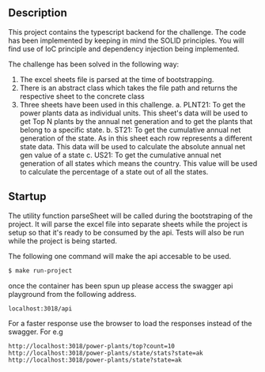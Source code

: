 ## Description

This project contains the typescript backend for the challenge. The code has been implemented by keeping
in mind the SOLID principles. You will find use of IoC principle and dependency injection being implemented.

The challenge has been solved in the following way:

1. The excel sheets file is parsed at the time of bootstrapping.
2. There is an abstract class which takes the file path and returns the respective sheet to the concrete class
3. Three sheets have been used in this challenge.
   a. PLNT21: To get the power plants data as individual units. This sheet's data will be used to get Top N plants by the annual net generation and to get the plants that belong to a specific state.
   b. ST21: To get the cumulative annual net generation of the state. As in this sheet each row represents a different state data. This data will be used to calculate the absolute annual net gen value of a state
   c. US21: To get the cumulative annual net generation of all states which means the country. This value will be used to calculate the percentage of a state out of all the states.

## Startup

The utility function parseSheet will be called during the bootstraping of the project. It will parse the excel file into separate sheets while the project is setup so that it's ready to be consumed by the api. Tests will also be run while the project is being started.

The following one command will make the api accesable to be used.

```bash
$ make run-project
```

once the container has been spun up please access the swagger api playground from the following address.

`localhost:3018/api`

For a faster response use the browser to load the responses instead of the swagger.
For e.g

`http://localhost:3018/power-plants/top?count=10`
`http://localhost:3018/power-plants/state/stats?state=ak`
`http://localhost:3018/power-plants/state?state=ak`
